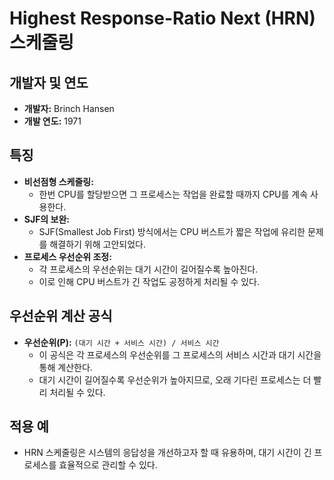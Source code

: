 # Highest Response-Ratio Next (HRN) 스케줄링

## 개발자 및 연도
- **개발자:** Brinch Hansen
- **개발 연도:** 1971

## 특징
- **비선점형 스케줄링:** 
  - 한번 CPU를 할당받으면 그 프로세스는 작업을 완료할 때까지 CPU를 계속 사용한다.
- **SJF의 보완:** 
  - SJF(Smallest Job First) 방식에서는 CPU 버스트가 짧은 작업에 유리한 문제를 해결하기 위해 고안되었다.
- **프로세스 우선순위 조정:** 
  - 각 프로세스의 우선순위는 대기 시간이 길어질수록 높아진다.
  - 이로 인해 CPU 버스트가 긴 작업도 공정하게 처리될 수 있다.

## 우선순위 계산 공식
- **우선순위(P):** `(대기 시간 + 서비스 시간) / 서비스 시간`
  - 이 공식은 각 프로세스의 우선순위를 그 프로세스의 서비스 시간과 대기 시간을 통해 계산한다.
  - 대기 시간이 길어질수록 우선순위가 높아지므로, 오래 기다린 프로세스는 더 빨리 처리될 수 있다.

## 적용 예
- HRN 스케줄링은 시스템의 응답성을 개선하고자 할 때 유용하며, 대기 시간이 긴 프로세스를 효율적으로 관리할 수 있다.
